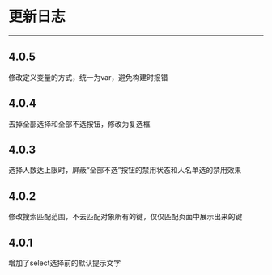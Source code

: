 ﻿# 更新日志

------
## 4.0.5
修改定义变量的方式，统一为var，避免构建时报错
## 4.0.4
去掉全部选择和全部不选按钮，修改为复选框
## 4.0.3
选择人数达上限时，屏蔽“全部不选”按钮的禁用状态和人名单选的禁用效果
## 4.0.2
修改搜索匹配范围，不去匹配对象所有的键，仅仅匹配页面中展示出来的键
## 4.0.1
增加了select选择前的默认提示文字



